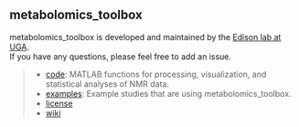 ## metabolomics_toolbox

metabolomics_toolbox is developed and maintained by the [Edison lab at UGA](https://edisonomics.org/).  
If you have any questions, please feel free to add an issue.


>   * [code](https://github.com/edisonomics/metabolomics_toolbox/tree/master/code): MATLAB functions for processing, visualization, and statistical analyses of NMR data.
>   * [examples](https://github.com/edisonomics/metabolomics_toolbox/tree/master/examples): Example studies that are using metabolomics_toolbox.    
>   * [license](https://github.com/edisonomics/metabolomics_toolbox/tree/master/license)    
>   * [wiki](https://github.com/artedison/Edison_Lab_Shared_Metabolomics_UGA/wiki)
